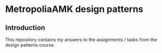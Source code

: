 # MetropoliaAMK design patterns

## Introduction

This repository contains my answers to the assignments / tasks from the design patterns course.
